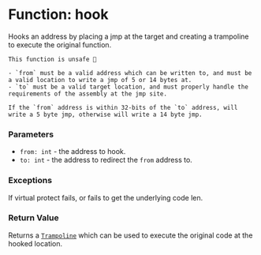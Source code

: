 # Function: hook

Hooks an address by placing a jmp at the target and creating a trampoline to execute the original function.

```admonish danger title=""
This function is unsafe 🐉

- `from` must be a valid address which can be written to, and must be a valid location to write a jmp of 5 or 14 bytes at.
- `to` must be a valid target location, and must properly handle the requirements of the assembly at the jmp site.
```

```admonish note title=""
If the `from` address is within 32-bits of the `to` address, will write a 5 byte jmp, otherwise will write a 14 byte jmp.

```

### Parameters
- `from: int` - the address to hook.
- `to: int` - the address to redirect the `from` address to.

### Exceptions
If virtual protect fails, or fails to get the underlying code len.

### Return Value
Returns a [`Trampoline`](./objects-trampoline.md) which can be used to execute the original code at the hooked location.

